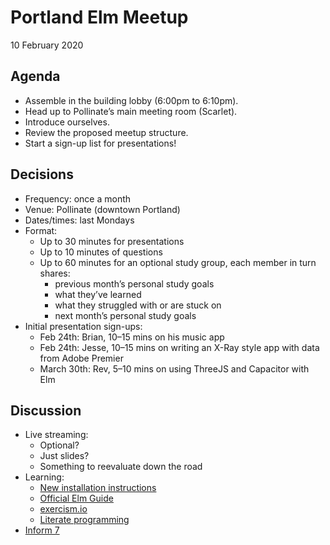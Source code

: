 # Portland Elm Meetup

10 February 2020

## Agenda

* Assemble in the building lobby (6:00pm to 6:10pm).
* Head up to Pollinate’s main meeting room (Scarlet).
* Introduce ourselves.
* Review the proposed meetup structure.
* Start a sign-up list for presentations!

## Decisions

* Frequency: once a month
* Venue: Pollinate (downtown Portland)
* Dates/times: last Mondays
* Format:
  * Up to 30 minutes for presentations
  * Up to 10 minutes of questions
  * Up to 60 minutes for an optional study group, each member in turn shares:
    * previous month’s personal study goals
    * what they’ve learned
    * what they struggled with or are stuck on
    * next month’s personal study goals
* Initial presentation sign-ups:
  * Feb 24th: Brian, 10–15 mins on his music app
  * Feb 24th: Jesse, 10–15 mins on writing an X-Ray style app with data from Adobe Premier
  * March 30th: Rev, 5–10 mins on using ThreeJS and Capacitor with Elm

## Discussion

* Live streaming:
  * Optional?
  * Just slides?
  * Something to reevaluate down the road
* Learning:
  * [New installation instructions](https://guide.elm-lang.org/install/elm.html)
  * [Official Elm Guide](https://guide.elm-lang.org/)
  * [exercism.io](https://exercism.io/)
  * [Literate programming](https://wiki.haskell.org/Literate_programming)
* [Inform 7](http://inform7.com/)
